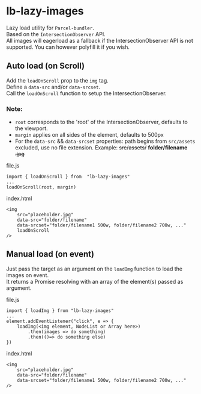 # lb-lazy-images

Lazy load utility for `Parcel-bundler`.  
Based on the `IntersectionObserver` API.  
All images will eagerload as a fallback if the IntersectionObserver API is not supported. You can however polyfill it if you wish.  

## Auto load (on Scroll)

Add the `loadOnScroll` prop to the `img` tag.  
Define a `data-src` and/or `data-srcset`.  
Call the `loadOnScroll` function to setup the IntersectionObserver.  

### Note: 
- `root` corresponds to the 'root' of the IntersectionObserver, defaults to the viewport.
- `margin` applies on all sides of the element, defaults to 500px
- For the `data-src` && `data-srcset` properties: path begins from `src/assets` excluded, use no file extension. Example: ~~src/assets/~~ **folder/filename** ~~.jpg~~

file.js
```
import { loadOnScroll } from  "lb-lazy-images"
...
loadOnScroll(root, margin)
```

index.html
```
<img 
	src="placeholder.jpg" 
	data-src="folder/filename"
	data-srcset="folder/filename1 500w, folder/filename2 700w, ..."
	loadOnScroll
/>
```

## Manual load (on event)

Just pass the target as an argument on the `loadImg` function to load the images on event.  
It returns a Promise resolving with an array of the element(s) passed as argument.

file.js
```
import { loadImg } from "lb-lazy-images"
...
element.addEventListener("click", e => {
	loadImg(<img element, NodeList or Array here>)
		.then(images => do something)
		.then(()=> do something else)
})
```

index.html
```
<img 
	src="placeholder.jpg" 
	data-src="folder/filename"
	data-srcset="folder/filename1 500w, folder/filename2 700w, ..."
/>
```

